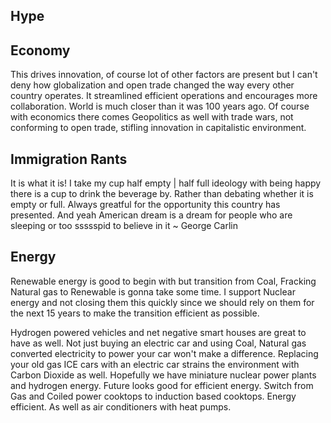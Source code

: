 





## Hype



## Economy

This drives innovation, of course lot of other factors are present but I can't deny how globalization and open trade changed the way every other country operates. It streamlined efficient operations and encourages more collaboration. World is much closer than it was 100 years ago. Of course with economics there comes Geopolitics as well with trade wars, not conforming to open trade, stifling innovation in capitalistic environment.


## Immigration Rants

It is what it is! I take my cup half empty | half full ideology with being happy there is a cup to drink the beverage by. Rather than debating whether it is empty or full.
Always greatful for the opportunity this country has presented.
And yeah American dream is a dream for people who are sleeping or too ssssspid to believe in it ~ George Carlin




## Energy

Renewable energy is good to begin with but transition from Coal, Fracking Natural gas to Renewable is gonna take some time. I support Nuclear energy and not closing them this quickly since we should rely on them for the next 15 years to make the transition efficient as possible.

Hydrogen powered vehicles and net negative smart houses are great to have as well. Not just buying an electric car and using Coal, Natural gas converted electricity to power your car won't make a difference. Replacing your old gas ICE cars with an electric car strains the environment with Carbon Dioxide as well.
Hopefully we have miniature nuclear power plants and hydrogen energy. Future looks good for efficient energy.
Switch from Gas and Coiled power cooktops to induction based cooktops. Energy efficient. As well as air conditioners with heat pumps.

